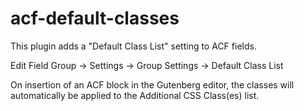 # acf-default-classes
This plugin adds a "Default Class List" setting to ACF fields.

Edit Field Group -> Settings -> Group Settings -> Default Class List

On insertion of an ACF block in the Gutenberg editor, the classes will automatically be applied to the Additional CSS Class(es) list.